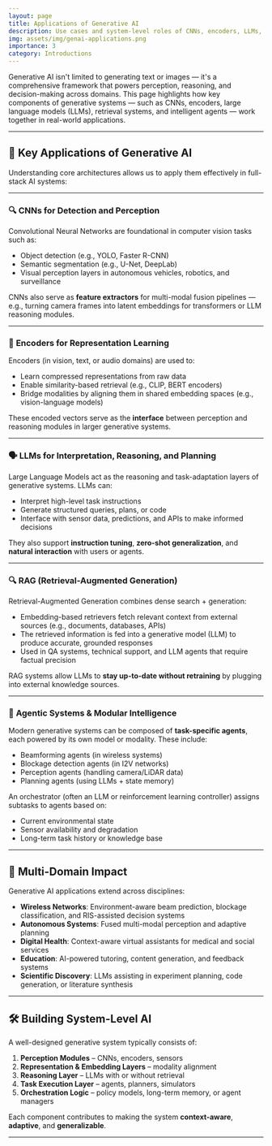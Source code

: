 ```yaml
---
layout: page
title: Applications of Generative AI
description: Use cases and system-level roles of CNNs, encoders, LLMs, RAG pipelines, and intelligent agents
img: assets/img/genai-applications.png
importance: 3
category: Introductions
---
```


Generative AI isn't limited to generating text or images — it's a comprehensive framework that powers perception, reasoning, and decision-making across domains. This page highlights how key components of generative systems — such as CNNs, encoders, large language models (LLMs), retrieval systems, and intelligent agents — work together in real-world applications.

---

## 🧩 Key Applications of Generative AI

Understanding core architectures allows us to apply them effectively in full-stack AI systems:

---

### 🔍 **CNNs for Detection and Perception**

Convolutional Neural Networks are foundational in computer vision tasks such as:
- Object detection (e.g., YOLO, Faster R-CNN)
- Semantic segmentation (e.g., U-Net, DeepLab)
- Visual perception layers in autonomous vehicles, robotics, and surveillance

CNNs also serve as **feature extractors** for multi-modal fusion pipelines — e.g., turning camera frames into latent embeddings for transformers or LLM reasoning modules.

---

### 🧠 **Encoders for Representation Learning**

Encoders (in vision, text, or audio domains) are used to:
- Learn compressed representations from raw data
- Enable similarity-based retrieval (e.g., CLIP, BERT encoders)
- Bridge modalities by aligning them in shared embedding spaces (e.g., vision-language models)

These encoded vectors serve as the **interface** between perception and reasoning modules in larger generative systems.

---

### 🗣️ **LLMs for Interpretation, Reasoning, and Planning**

Large Language Models act as the reasoning and task-adaptation layers of generative systems. LLMs can:
- Interpret high-level task instructions
- Generate structured queries, plans, or code
- Interface with sensor data, predictions, and APIs to make informed decisions

They also support **instruction tuning**, **zero-shot generalization**, and **natural interaction** with users or agents.

---

### 🔍 **RAG (Retrieval-Augmented Generation)**

Retrieval-Augmented Generation combines dense search + generation:
- Embedding-based retrievers fetch relevant context from external sources (e.g., documents, databases, APIs)
- The retrieved information is fed into a generative model (LLM) to produce accurate, grounded responses
- Used in QA systems, technical support, and LLM agents that require factual precision

RAG systems allow LLMs to **stay up-to-date without retraining** by plugging into external knowledge sources.

---

### 🤖 **Agentic Systems & Modular Intelligence**

Modern generative systems can be composed of **task-specific agents**, each powered by its own model or modality. These include:
- Beamforming agents (in wireless systems)
- Blockage detection agents (in I2V networks)
- Perception agents (handling camera/LiDAR data)
- Planning agents (using LLMs + state memory)

An orchestrator (often an LLM or reinforcement learning controller) assigns subtasks to agents based on:
- Current environmental state
- Sensor availability and degradation
- Long-term task history or knowledge base

---

## 🧠 Multi-Domain Impact

Generative AI applications extend across disciplines:
- **Wireless Networks**: Environment-aware beam prediction, blockage classification, and RIS-assisted decision systems
- **Autonomous Systems**: Fused multi-modal perception and adaptive planning
- **Digital Health**: Context-aware virtual assistants for medical and social services
- **Education**: AI-powered tutoring, content generation, and feedback systems
- **Scientific Discovery**: LLMs assisting in experiment planning, code generation, or literature synthesis

---

## 🛠️ Building System-Level AI

A well-designed generative system typically consists of:
1. **Perception Modules** – CNNs, encoders, sensors
2. **Representation & Embedding Layers** – modality alignment
3. **Reasoning Layer** – LLMs with or without retrieval
4. **Task Execution Layer** – agents, planners, simulators
5. **Orchestration Logic** – policy models, long-term memory, or agent managers

Each component contributes to making the system **context-aware**, **adaptive**, and **generalizable**.

---